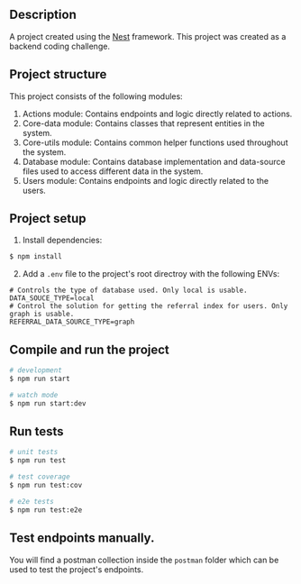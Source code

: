 ## Description

A project created using the [Nest](https://github.com/nestjs/nest) framework. This project was created as a backend coding challenge.

## Project structure

This project consists of the following modules:
1. Actions module: Contains endpoints and logic directly related to actions.
2. Core-data module: Contains classes that represent entities in the system.
3. Core-utils module: Contains common helper functions used throughout the system.
4. Database module: Contains database implementation and data-source files used to access different data in the system.
5. Users module: Contains endpoints and logic directly related to the users.

## Project setup

1. Install dependencies:
```bash
$ npm install
```
2. Add a `.env` file to the project's root directroy with the following ENVs:
```Shell
# Controls the type of database used. Only local is usable.
DATA_SOUCE_TYPE=local
# Control the solution for getting the referral index for users. Only graph is usable.
REFERRAL_DATA_SOURCE_TYPE=graph
```

## Compile and run the project

```bash
# development
$ npm run start

# watch mode
$ npm run start:dev
```

## Run tests

```bash
# unit tests
$ npm run test

# test coverage
$ npm run test:cov

# e2e tests
$ npm run test:e2e
```

## Test endpoints manually.

You will find a postman collection inside the `postman` folder which can be used to test the project's endpoints.